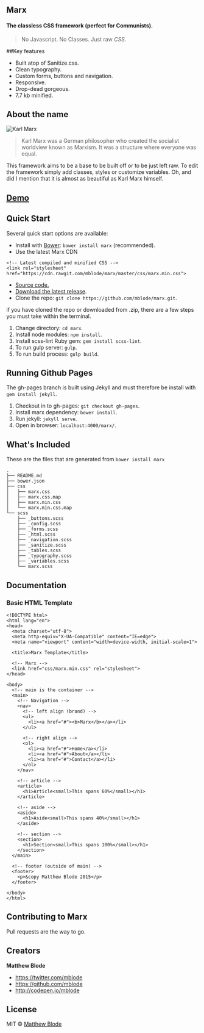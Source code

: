 ## Marx
#### The classless CSS framework (perfect for Communists).

> No Javascript. No Classes. Just raw *CSS.*

##Key features
- Built atop of Sanitize.css.
- Clean typography.
- Custom forms, buttons and navigation.
- Responsive.
- Drop-dead gorgeous.
- 7.7 kb minified.

## About the name
![Karl Marx](http://upload.wikimedia.org/wikipedia/commons/a/a2/Marx_old.jpg)
> Karl Marx was a German philosopher who created the socialist worldview known as Marxism. It was a structure where everyone was equal.

This framework aims to be a base to be built off or to be just left raw. To edit the framework simply add classes, styles or customize variables. Oh, and did I mention that it is almost as beautiful as Karl Marx himself.

## [Demo](http://codepen.io/mblode/details/JdYbJj/)

## Quick Start
Several quick start options are available:

- Install with [Bower](http://bower.io): `bower install marx` (recommended).
- Use the latest Marx CDN
```
<!-- Latest compiled and minified CSS -->
<link rel="stylesheet" href="https://cdn.rawgit.com/mblode/marx/master/css/marx.min.css">
```
- [Source code.](https://cdn.rawgit.com/mblode/marx/master/css/marx.min.css)
- [Download the latest release](https://github.com/mblode/marx/archive/master.zip).
- Clone the repo: `git clone https://github.com/mblode/marx.git`.

if you have cloned the repo or downloaded from .zip, there are a few steps you must take within the terminal.

1. Change directory: `cd marx`.
2. Install node modules: `npm install`.
3. Install scss-lint Ruby gem: `gem install scss-lint`.
4. To run gulp server: `gulp`.
5. To run build process: `gulp build`.

## Running Github Pages
The gh-pages branch is built using Jekyll and must therefore be install with `gem install jekyll`.

1. Checkout in to gh-pages: `git checkout gh-pages`.
2. Install marx dependency: `bower install`.
3. Run jekyll: `jekyll serve`.
4. Open in browser: `localhost:4000/marx/`.


## What's Included
These are the files that are generated from `bower install marx`

```
.
├── README.md
├── bower.json
├── css
│   ├── marx.css
│   ├── marx.css.map
│   ├── marx.min.css
│   └── marx.min.css.map
└── scss
    ├── _buttons.scss
    ├── _config.scss
    ├── _forms.scss
    ├── _html.scss
    ├── _navigation.scss
    ├── _sanitize.scss
    ├── _tables.scss
    ├── _typography.scss
    ├── _variables.scss
    └── marx.scss
```

## Documentation
### Basic HTML Template
```
<!DOCTYPE html>
<html lang="en">
<head>
  <meta charset="utf-8">
  <meta http-equiv="X-UA-Compatible" content="IE=edge">
  <meta name="viewport" content="width=device-width, initial-scale=1">

  <title>Marx Template</title>

  <!-- Marx -->
  <link href="css/marx.min.css" rel="stylesheet">
</head>

<body>
  <!-- main is the container -->
  <main>
    <!-- Navigation -->
    <nav>
      <!-- left align (brand) -->
      <ul>
        <li><a href="#"><b>Marx</b></a></li>
      </ul>

      <!-- right align -->
      <ol>
        <li><a href="#">Home</a></li>
        <li><a href="#">About</a></li>
        <li><a href="#">Contact</a></li>
      </ol>
    </nav>

    <!-- article -->
    <article>
      <h1>Article<small>This spans 60%</small></h1>
    </article>

    <!-- aside -->
    <aside>
      <h1>Aside<small>This spans 40%</small></h1>
    </aside>

    <!-- section -->
    <section>
      <h1>Section<small>This spans 100%</small></h1>
    </section>
  </main>

  <!-- footer (outside of main) -->
  <footer>
    <p>&copy Matthew Blode 2015</p>
  </footer>

</body>
</html>
```

## Contributing to Marx

Pull requests are the way to go.


## Creators

**Matthew Blode**
- <https://twitter.com/mblode>
- <https://github.com/mblode>
- <http://codepen.io/mblode>

## License
MIT © [Matthew Blode](http://mblode.github.io)
